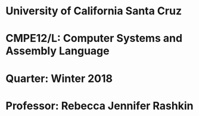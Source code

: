 # University of California Santa Cruz
# CMPE12/L: Computer Systems and Assembly Language
# Quarter: Winter 2018
# Professor: Rebecca Jennifer Rashkin 
